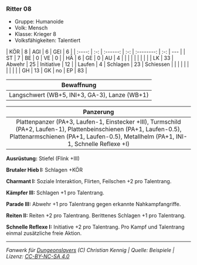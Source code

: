 ### Ritter 08

- Gruppe: Humanoide
- Volk: Mensch
- Klasse: Krieger 8
- Volksfähigkeiten: Talentiert

|  KÖR   |  8  |   AGI    |  6  |    GEI     |  6  |
| :----: | :-: | :------: | :-: | :--------: | :-: | --- |
|   ST   |  7  |    BE    |  0  |     VE     |  0  |
|   HÄ   |  6  |    GE    |  0  |     AU     |  4  |
|        |     |          |     |            |     |     |
|   LK   | 33  |  Abwehr  | 25  | Initiative | 12  |
| Laufen |  4  | Schlagen | 23  | Schiessen  |     |
|        |     |          |     |            |     |     |
|   GH   | 13  |    GK    | no  |     EP     | 83  |

|                  Bewaffnung                   |
| :-------------------------------------------: |
| Langschwert (WB+5, INI+3, GA-3), Lanze (WB+1) |

|                                                                                                 Panzerung                                                                                                  |
| :--------------------------------------------------------------------------------------------------------------------------------------------------------------------------------------------------------: |
| Plattenpanzer (PA+3, Laufen-1, Einstecker +III), Turmschild (PA+2, Laufen-1), Plattenbeinschienen (PA+1, Laufen-0.5), Plattenarmschienen (PA+1, Laufen-0.5), Metallhelm (PA+1, INI-1, Schnelle Reflexe +I) |

**Ausrüstung:** Stiefel (Flink +III)

**Brutaler Hieb I:** Schlagen +KÖR

**Charmant I:** Soziale Interaktion, Flirten, Feilschen +2 pro Talentrang.

**Kämpfer III:** Schlagen +1 pro Talentrang.

**Parade III:** Abwehr +1 pro Talentrang gegen erkannte Nahkampfangriffe.

**Reiten II:** Reiten +2 pro Talentrang. Berittenes Schlagen +1 pro Talentrang.

**Schnelle Reflexe I:** Initiative +2 pro Talentrang. Pro Kampf und Talentrang einmal zusätzliche freie Aktion.

---

_Fanwerk für [Dungeonslayers](https://www.dungeonslayers.net/) (C) Christian Kennig | Quelle: Beispiele | Lizenz: [CC-BY-NC-SA 4.0](https://creativecommons.org/licenses/by-nc-sa/4.0/deed.de)_
